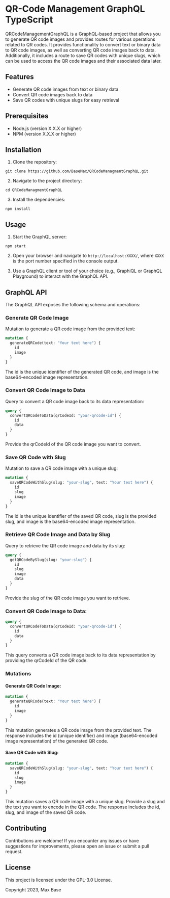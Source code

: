 # QR-Code Management GraphQL TypeScript

QRCodeManagementGraphQL is a GraphQL-based project that allows you to generate QR code images and provides routes for various operations related to QR codes. It provides functionality to convert text or binary data to QR code images, as well as converting QR code images back to data. Additionally, it includes a route to save QR codes with unique slugs, which can be used to access the QR code images and their associated data later.

## Features

- Generate QR code images from text or binary data
- Convert QR code images back to data
- Save QR codes with unique slugs for easy retrieval

## Prerequisites

- Node.js (version X.X.X or higher)
- NPM (version X.X.X or higher)

## Installation

1. Clone the repository:

```
git clone https://github.com/BaseMax/QRCodeManagmentGraphQL.git
```

2. Navigate to the project directory:

```
cd QRCodeManagmentGraphQL
```

3. Install the dependencies:

```
npm install
```

## Usage

1. Start the GraphQL server:

```
npm start
```

2. Open your browser and navigate to `http://localhost:XXXX/`, where `XXXX` is the port number specified in the console output.

3. Use a GraphQL client or tool of your choice (e.g., GraphiQL or GraphQL Playground) to interact with the GraphQL API.

## GraphQL API

The GraphQL API exposes the following schema and operations:

### Generate QR Code Image

Mutation to generate a QR code image from the provided text:

```graphql
mutation {
  generateQRCode(text: "Your text here") {
    id
    image
  }
}
```

The id is the unique identifier of the generated QR code, and image is the base64-encoded image representation.

### Convert QR Code Image to Data

Query to convert a QR code image back to its data representation:

```graphql
query {
  convertQRCodeToData(qrCodeId: "your-qrcode-id") {
    id
    data
  }
}
```

Provide the qrCodeId of the QR code image you want to convert.

### Save QR Code with Slug

Mutation to save a QR code image with a unique slug:

```graphql
mutation {
  saveQRCodeWithSlug(slug: "your-slug", text: "Your text here") {
    id
    slug
    image
  }
}
```

The id is the unique identifier of the saved QR code, slug is the provided slug, and image is the base64-encoded image representation.

### Retrieve QR Code Image and Data by Slug

Query to retrieve the QR code image and data by its slug:

```graphql
query {
  getQRCodeBySlug(slug: "your-slug") {
    id
    slug
    image
    data
  }
}
```

Provide the slug of the QR code image you want to retrieve.

### Convert QR Code Image to Data:

```graphql
query {
  convertQRCodeToData(qrCodeId: "your-qrcode-id") {
    id
    data
  }
}
```

This query converts a QR code image back to its data representation by providing the qrCodeId of the QR code.

### Mutations

#### Generate QR Code Image:

```graphql
mutation {
  generateQRCode(text: "Your text here") {
    id
    image
  }
}
```

This mutation generates a QR code image from the provided text. The response includes the id (unique identifier) and image (base64-encoded image representation) of the generated QR code.

#### Save QR Code with Slug:

```graphql
mutation {
  saveQRCodeWithSlug(slug: "your-slug", text: "Your text here") {
    id
    slug
    image
  }
}
```

This mutation saves a QR code image with a unique slug. Provide a slug and the text you want to encode in the QR code. The response includes the id, slug, and image of the saved QR code.

## Contributing

Contributions are welcome! If you encounter any issues or have suggestions for improvements, please open an issue or submit a pull request.

## License

This project is licensed under the GPL-3.0 License.

Copyright 2023, Max Base
